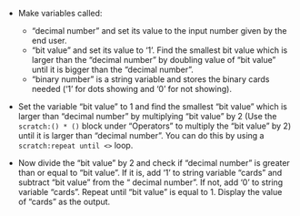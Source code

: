 - Make variables called:
    
    - “decimal number” and set its value to the input number given by the end user.
    - “bit value” and set its value to ‘1’. Find the smallest bit value which is larger than the “decimal number” by doubling value of “bit value” until it is bigger than the “decimal number”.
    - “binary number” is a string variable and stores the binary cards needed (‘1’ for dots showing and ‘0’ for not showing).

- Set the variable “bit value” to 1 and find the smallest “bit value” which is larger than “decimal number” by multiplying “bit value” by 2 (Use the `scratch:() * ()` block under “Operators” to multiply the “bit value” by 2) until it is larger than “decimal number”. You can do this by using a `scratch:repeat until <>` loop.

- Now divide the “bit value” by 2 and check if “decimal number” is greater than or equal to “bit value”. If it is, add ‘1’ to string variable “cards” and subtract “bit value” from the “ decimal number”. If not, add ‘0’ to string variable “cards”. Repeat until “bit value” is equal to 1. Display the value of “cards” as the output.